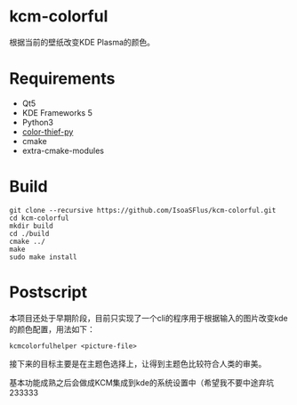 # kcm-colorful
根据当前的壁纸改变KDE Plasma的颜色。

# Requirements
* Qt5
* KDE Frameworks 5
* Python3
* [color-thief-py](https://github.com/fengsp/color-thief-py)
* cmake
* extra-cmake-modules

# Build
```
git clone --recursive https://github.com/IsoaSFlus/kcm-colorful.git
cd kcm-colorful
mkdir build
cd ./build
cmake ../
make
sudo make install
```

# Postscript
本项目还处于早期阶段，目前只实现了一个cli的程序用于根据输入的图片改变kde的颜色配置，用法如下：
```
kcmcolorfulhelper <picture-file>
```
接下来的目标主要是在主题色选择上，让得到主题色比较符合人类的审美。

基本功能成熟之后会做成KCM集成到kde的系统设置中（希望我不要中途弃坑233333
